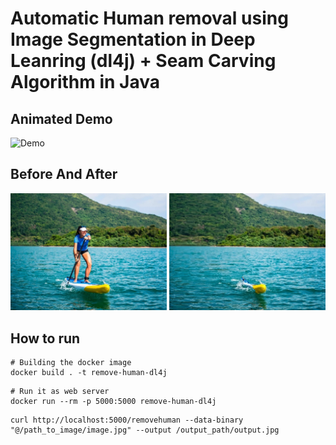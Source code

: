 # Automatic Human removal using Image Segmentation in Deep Leanring (dl4j) + Seam Carving Algorithm in Java

## Animated Demo
![Demo](demo/demo.gif)

## Before And After

<img src="demo/request.jpg" width="250"> <img src="demo/response.jpeg" width="250">

## How to run

```
# Building the docker image
docker build . -t remove-human-dl4j
```
```
# Run it as web server
docker run --rm -p 5000:5000 remove-human-dl4j
```

```
curl http://localhost:5000/removehuman --data-binary "@/path_to_image/image.jpg" --output /output_path/output.jpg
```
